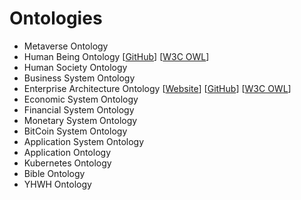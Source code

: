 # Ontologies

* Metaverse Ontology
* Human Being Ontology [[GitHub]()] [[W3C OWL]()]
* Human Society Ontology
* Business System Ontology
* Enterprise Architecture Ontology [[Website](https://zombiemaker.github.io/enterprise-architecture-ontology)] [[GitHub](https://github.com/zombiemaker/enterprise-architecture-ontology)] [[W3C OWL](https://raw.githubusercontent.com/zombiemaker/enterprise-architecture-ontology/main/ea.owl)]
* Economic System Ontology
* Financial System Ontology
* Monetary System Ontology
* BitCoin System Ontology
* Application System Ontology
* Application Ontology
* Kubernetes Ontology
* Bible Ontology
* YHWH Ontology